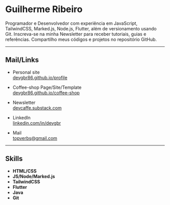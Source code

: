 # Guilherme Ribeiro 


Programador e Desenvolvedor com experiência em
JavaScript, TailwindCSS, Marked.js,
Node.js, Flutter,
além de versionamento usando Git.
Inscreva-se na minha Newsletter
para receber tutoriais, guias e referências.
Compartilho meus códigos e projetos no repositório GitHub.

---
## Mail/Links


- Personal site       
[devgbr86.github.io/profile](https://devgbr86.github.io/profile/)           
- Coffee-shop Page/Site/Template       
[devgbr86.github.io/coffee-shop](https://devgbr86.github.io/coffee-shop/) 
- Newsletter       
[devcaffe.substack.com](https://devcaffe.substack.com) 





- LinkedIn       
[linkedin.com/in/devgbr](https://www.linkedin.com/in/devgbr/)   
- Mail     
topverbs@gmail.com


---


## Skills

- **HTML/CSS**
- **JS/Node/Marked.js**
- **TailwindCSS**
- **Flutter**
- **Java**
- **Git**


<br/>
